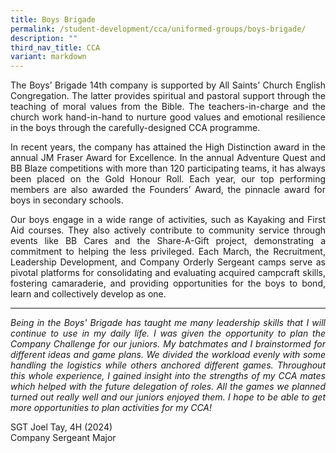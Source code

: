 ```yaml
---
title: Boys Brigade
permalink: /student-development/cca/uniformed-groups/boys-brigade/
description: ""
third_nav_title: CCA
variant: markdown
---
```

<p align="justify">
The Boys’ Brigade 14th company is supported by All Saints’ Church English Congregation. The latter provides spiritual and pastoral support through the teaching of moral values from the Bible. The teachers-in-charge and the church work hand-in-hand to nurture good values and emotional resilience in the boys through the carefully-designed CCA programme.</p>
<p align="justify">
In recent years, the company has attained the High Distinction award in the annual JM Fraser Award for Excellence. In the annual Adventure Quest and BB Blaze competitions with more than 120 participating teams, it has always been placed on the Gold Honour Roll. Each year, our top performing members are also awarded the Founders’ Award, the pinnacle award for boys in secondary schools.</p>
<p align="justify">
Our boys engage in a wide range of activities, such as Kayaking and First Aid courses. They also actively contribute to community service through events like BB Cares and the Share-A-Gift project, demonstrating a commitment to helping the less privileged. Each March, the Recruitment, Leadership Development, and Company Orderly Sergeant camps serve as pivotal platforms for consolidating and evaluating acquired campcraft skills, fostering camaraderie, and providing opportunities for the boys to bond, learn and collectively develop as one.</p>
<hr>
<p align="justify">
<i>Being in the Boys' Brigade has taught me many leadership skills that I will continue to use in my daily life. I was given the opportunity to plan the Company Challenge for our juniors. My batchmates and I brainstormed for different ideas and game plans. We divided the workload evenly with some handling the logistics while others anchored different games. Throughout this whole experience, I gained insight into the strengths of my CCA mates which helped with the future delegation of roles. All the games we planned turned out really well and our juniors enjoyed them. I hope to be able to get more opportunities to plan activities for my CCA!</i></p>
SGT Joel Tay, 4H (2024)<br>
Company Sergeant Major

